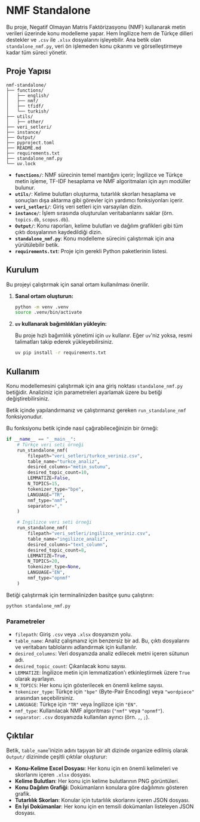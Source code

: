# NMF Standalone

Bu proje, Negatif Olmayan Matris Faktörizasyonu (NMF) kullanarak metin verileri üzerinde konu modelleme yapar. Hem İngilizce hem de Türkçe dilleri destekler ve `.csv` ile `.xlsx` dosyalarını işleyebilir. Ana betik olan `standalone_nmf.py`, veri ön işlemeden konu çıkarımı ve görselleştirmeye kadar tüm süreci yönetir.

## Proje Yapısı

```
nmf-standalone/
├── functions/
│   ├── english/
│   ├── nmf/
│   ├── tfidf/
│   └── turkish/
├── utils/
│   ├── other/
├── veri_setleri/
├── instance/
├── Output/
├── pyproject.toml
├── README.md
├── requirements.txt
├── standalone_nmf.py
└── uv.lock
```

-   **`functions/`**: NMF sürecinin temel mantığını içerir; İngilizce ve Türkçe metin işleme, TF-IDF hesaplama ve NMF algoritmaları için ayrı modüller bulunur.
-   **`utils/`**: Kelime bulutları oluşturma, tutarlılık skorları hesaplama ve sonuçları dışa aktarma gibi görevler için yardımcı fonksiyonları içerir.
-   **`veri_setleri/`**: Giriş veri setleri için varsayılan dizin.
-   **`instance/`**: İşlem sırasında oluşturulan veritabanlarını saklar (örn. `topics.db`, `scopus.db`).
-   **`Output/`**: Konu raporları, kelime bulutları ve dağılım grafikleri gibi tüm çıktı dosyalarının kaydedildiği dizin.
-   **`standalone_nmf.py`**: Konu modelleme sürecini çalıştırmak için ana yürütülebilir betik.
-   **`requirements.txt`**: Proje için gerekli Python paketlerinin listesi.

## Kurulum

Bu projeyi çalıştırmak için sanal ortam kullanılması önerilir.

1.  **Sanal ortam oluşturun:**

    ```bash
    python -m venv .venv
    source .venv/bin/activate
    ```

2.  **`uv` kullanarak bağımlılıkları yükleyin:**

    Bu proje hızlı bağımlılık yönetimi için `uv` kullanır. Eğer `uv`'niz yoksa, resmi talimatları takip ederek yükleyebilirsiniz.

    ```bash
    uv pip install -r requirements.txt
    ```

## Kullanım

Konu modellemesini çalıştırmak için ana giriş noktası `standalone_nmf.py` betiğidir. Analiziniz için parametreleri ayarlamak üzere bu betiği değiştirebilirsiniz.

Betik içinde yapılandırmanız ve çalıştırmanız gereken `run_standalone_nmf` fonksiyonudur.

Bu fonksiyonu betik içinde nasıl çağırabileceğinizin bir örneği:

```python
if __name__ == "__main__":
    # Türkçe veri seti örneği
    run_standalone_nmf(
        filepath="veri_setleri/turkce_veriniz.csv",
        table_name="turkce_analiz",
        desired_columns="metin_sutunu",
        desired_topic_count=10,
        LEMMATIZE=False,
        N_TOPICS=15,
        tokenizer_type="bpe",
        LANGUAGE="TR",
        nmf_type="nmf",
        separator=","
    )

    # İngilizce veri seti örneği
    run_standalone_nmf(
        filepath="veri_setleri/ingilizce_veriniz.csv",
        table_name="ingilizce_analiz",
        desired_columns="text_column",
        desired_topic_count=8,
        LEMMATIZE=True,
        N_TOPICS=20,
        tokenizer_type=None,
        LANGUAGE="EN",
        nmf_type="opnmf"
    )

```

Betiği çalıştırmak için terminalinizden basitçe şunu çalıştırın:

```bash
python standalone_nmf.py
```

### Parametreler

-   `filepath`: Giriş `.csv` veya `.xlsx` dosyanızın yolu.
-   `table_name`: Analiz çalışmanız için benzersiz bir ad. Bu, çıktı dosyalarını ve veritabanı tablolarını adlandırmak için kullanılır.
-   `desired_columns`: Veri dosyanızda analiz edilecek metni içeren sütunun adı.
-   `desired_topic_count`: Çıkarılacak konu sayısı.
-   `LEMMATIZE`: İngilizce metin için lemmatization'ı etkinleştirmek üzere `True` olarak ayarlayın.
-   `N_TOPICS`: Her konu için gösterilecek en önemli kelime sayısı.
-   `tokenizer_type`: Türkçe için `"bpe"` (Byte-Pair Encoding) veya `"wordpiece"` arasından seçebilirsiniz.
-   `LANGUAGE`: Türkçe için `"TR"` veya İngilizce için `"EN"`.
-   `nmf_type`: Kullanılacak NMF algoritması (`"nmf"` veya `"opnmf"`).
-   `separator`: `.csv` dosyanızda kullanılan ayırıcı (örn. `,`, `;`).

## Çıktılar

Betik, `table_name`'inizin adını taşıyan bir alt dizinde organize edilmiş olarak `Output/` dizininde çeşitli çıktılar oluşturur:

-   **Konu-Kelime Excel Dosyası**: Her konu için en önemli kelimeleri ve skorlarını içeren `.xlsx` dosyası.
-   **Kelime Bulutları**: Her konu için kelime bulutlarının PNG görüntüleri.
-   **Konu Dağılım Grafiği**: Dokümanların konulara göre dağılımını gösteren grafik.
-   **Tutarlılık Skorları**: Konular için tutarlılık skorlarını içeren JSON dosyası.
-   **En İyi Dokümanlar**: Her konu için en temsili dokümanları listeleyen JSON dosyası.